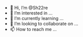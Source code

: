 - 👋 Hi, I’m @Sh22re
- 👀 I’m interested in ...
- 🌱 I’m currently learning ...
- 💞️ I’m looking to collaborate on ...
- 📫 How to reach me ...

<!---
Sh22re/Sh22re is a ✨ special ✨ repository because its `README.md` (this file) appears on your GitHub profile.
You can click the Preview link to take a look at your changes.
--->
